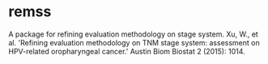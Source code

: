 # remss
A package for refining evaluation methodology on stage system.
Xu, W., et al. 'Refining evaluation methodology on TNM stage system: assessment on HPV-related oropharyngeal cancer.' Austin Biom Biostat 2 (2015): 1014.
